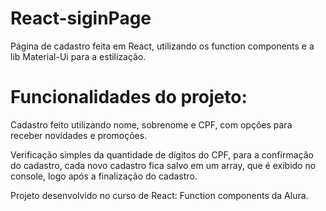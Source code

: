 # React-siginPage

Página de cadastro feita em React, utilizando os function components e a lib Material-Ui para a estilização.

# Funcionalidades do projeto:

Cadastro feito utilizando nome, sobrenome e CPF, com opções para receber novidades e promoções.

Verificação simples da quantidade de dígitos do CPF, para a confirmação do cadastro, cada novo cadastro fica salvo em um array, que é exibido no console, logo após a finalização do cadastro.

Projeto desenvolvido no curso de React: Function components da Alura.
